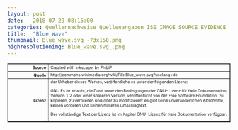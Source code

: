 ```yaml
---
layout: post
date:   2018-07-29 08:15:00
categories: Quellennachweise Quellenangaben ISE IMAGE SOURCE EVIDENCE
title:  "Blue Wave"
thumbnail: Blue_wave.svg_-73x150.png
highresolutionimg: Blue_wave.svg_.png
---
```


<div class="entry-content">

<table style="font-size: xx-small" border="1" cellpadding="2">
<tbody>
<tr>
<th style="text-align: right" width="81"><strong>Source</strong></th>
<td>Created with Inkscape. by PhiLiP</td>
</tr>
<tr>
<th style="text-align: right" width="81"><strong>Quelle</strong></th>
<td>http://commons.wikimedia.org/wiki/File:Blue_wave.svg?uselang=de</td>
</tr>
<tr>
<th style="text-align: right" width="81"><strong>Lizenz</strong></th>
<td>der Urheber dieses Werkes, veröffentliche es unter der folgenden Lizenz:

GNU Es ist erlaubt, die Datei unter den Bedingungen der GNU-Lizenz für freie Dokumentation, Version 1.2 oder einer späteren Version, veröffentlicht von der Free Software Foundation, zu kopieren, zu verbreiten und/oder zu modifizieren; es gibt keine unveränderlichen Abschnitte, keinen vorderen und keinen hinteren Umschlagtext.

Der vollständige Text der Lizenz ist im Kapitel GNU-Lizenz für freie Dokumentation verfügbar.

</td>
</tr>
</tbody>
</table>
<p>&nbsp;</p>

</div><!-- .entry-content -->

